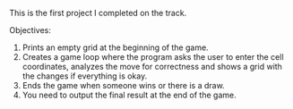 This is the first project I completed on the track.

Objectives:
1. Prints an empty grid at the beginning of the game.
2. Creates a game loop where the program asks the user to enter the cell coordinates, analyzes the move for correctness and shows a grid with the changes if everything is okay.
3. Ends the game when someone wins or there is a draw.
4. You need to output the final result at the end of the game.
